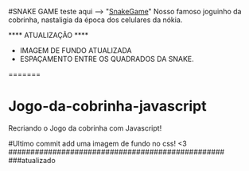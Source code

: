 
#SNAKE GAME teste aqui --> "[SnakeGame](https://diegofs23.github.io/ "snakegame")"
Nosso famoso joguinho da cobrinha, nastaligia da época dos celulares da nókia.

**** ATUALIZAÇÃO **** 

* IMAGEM DE FUNDO ATUALIZADA
* ESPAÇAMENTO ENTRE OS QUADRADOS DA SNAKE.

=======
# Jogo-da-cobrinha-javascript
Recriando o Jogo da cobrinha com Javascript!

#Ultimo commit add uma imagem de fundo no css! <3
#################################################
###atualizado

